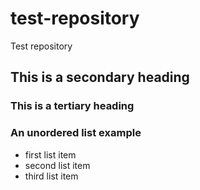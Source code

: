 test-repository
===============

Test repository

## This is a secondary heading
### This is a tertiary heading


### An unordered list example
* first list item
* second list item
* third list item
